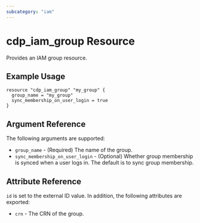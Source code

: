```yaml
---
subcategory: "iam"
---
```


# cdp_iam_group Resource

Provides an IAM group resource.

## Example Usage

```hcl
resource "cdp_iam_group" "my_group" {
  group_name = "my_group"
  sync_membership_on_user_login = true
}
```

## Argument Reference

The following arguments are supported:

* `group_name` - (Required) The name of the group.
* `sync_membership_on_user_login` - (Optional) Whether group membership is synced when a user logs in. The default is to sync group membership.

## Attribute Reference

`id` is set to the external ID value. In addition, the following attributes are
exported:

* `crn` - The CRN of the group.
